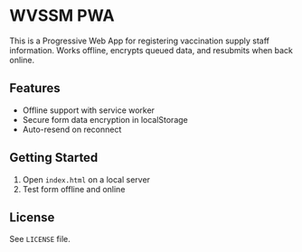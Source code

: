 # WVSSM PWA

This is a Progressive Web App for registering vaccination supply staff information. Works offline, encrypts queued data, and resubmits when back online.

## Features
- Offline support with service worker
- Secure form data encryption in localStorage
- Auto-resend on reconnect

## Getting Started
1. Open `index.html` on a local server
2. Test form offline and online

## License
See `LICENSE` file.